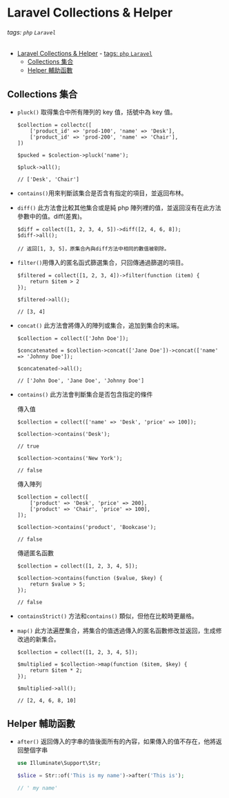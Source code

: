 # Laravel Collections & Helper

###### tags: `php` `Laravel`

- [Laravel Collections & Helper](#laravel-collections--helper) - [tags: `php` `Laravel`](#tags-php-laravel)
  - [Collections 集合](#collections-集合)
  - [Helper 輔助函數](#helper-輔助函數)

## Collections 集合

- `pluck()` 取得集合中所有陣列的 key 值，括號中為 key 值。

  ```php=
  $collection = collectc([
      ['product_id' => 'prod-100', 'name' => 'Desk'],
      ['product_id' => 'prod-200', 'name' => 'Chair'],
  ])

  $pucked = $colection->pluck('name');

  $pluck->all();

  // ['Desk', 'Chair']
  ```

- `contains()`用來判斷該集合是否含有指定的項目，並返回布林。

- `diff()` 此方法會比較其他集合或是純 php 陣列裡的值，並返回沒有在此方法參數中的值。diff(差異)。

  ```php=
  $diff = collect([1, 2, 3, 4, 5])->diff([2, 4, 6, 8]);
  $diff->all();

  // 返回[1, 3, 5]，原集合內與diff方法中相同的數值被剔除。
  ```

- `filter()`用傳入的匿名函式篩選集合，只回傳通過篩選的項目。

  ```php=
  $filtered = collect([1, 2, 3, 4])->filter(function (item) {
      return $item > 2
  });

  $filtered->all();

  // [3, 4]
  ```

- `concat()` 此方法會將傳入的陣列或集合，追加到集合的末端。

  ```php=
  $collection = collect(['John Doe']);

  $concatenated = $collection->concat(['Jane Doe'])->concat(['name' => 'Johnny Doe']);

  $concatenated->all();

  // ['John Doe', 'Jane Doe', 'Johnny Doe']
  ```

- `contains()` 此方法會判斷集合是否包含指定的條件

  傳入值

  ```php=
  $collection = collect(['name' => 'Desk', 'price' => 100]);

  $collection->contains('Desk');

  // true

  $collection->contains('New York');

  // false
  ```

  傳入陣列

  ```php=
  $collection = collect([
      ['product' => 'Desk', 'price' => 200],
      ['product' => 'Chair', 'price' => 100],
  ]);

  $collection->contains('product', 'Bookcase');

  // false
  ```

  傳遞匿名函數

  ```php=
  $collection = collect([1, 2, 3, 4, 5]);

  $collection->contains(function ($value, $key) {
      return $value > 5;
  });

  // false
  ```

- `containsStrict()` 方法和`contains()` 類似，但他在比較時更嚴格。

- `map()` 此方法遍歷集合，將集合的值透過傳入的匿名函數修改並返回，生成修改過的新集合。

  ```php=
  $collection = collect([1, 2, 3, 4, 5]);

  $multiplied = $collection->map(function ($item, $key) {
      return $item * 2;
  });

  $multiplied->all();

  // [2, 4, 6, 8, 10]
  ```

## Helper 輔助函數

- `after()` 返回傳入的字串的值後面所有的內容，如果傳入的值不存在，他將返回整個字串

  ```php
  use Illuminate\Support\Str;

  $slice = Str::of('This is my name')->after('This is');

  // ' my name'
  ```
